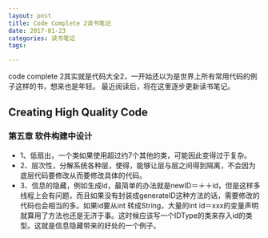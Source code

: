 ```yaml
---
layout: post
title: Code Complete 2读书笔记
date: 2017-01-23
categories: 读书笔记
tags:

---
```


code complete 2其实就是代码大全2，一开始还以为是世界上所有常用代码的例子这样的书，想来也是年轻。
最近阅读后，将在这里逐步更新读书笔记。

## Creating High Quality Code

### 第五章 软件构建中设计

* 1、低扇出，一个类如果使用超过约7个其他的类，可能因此变得过于复杂。
* 2、层次性，分解系统各种层，使得，能够让层与层之间得到隔离，不会因为底层代码要修改从而要修改具体的代码。
* 3、信息的隐藏，例如生成id，最简单的办法就是newID＝＋＋id，但是这样多线程上会有问题，而且如果没有封装成generateID这种方法的话，需要修改的代码也会相当的多。如果id要从int 转成String，大量的int id＝xxx的变量声明就算用了方法也还是无济于事。这时候应该写一个IDType的类来存入id的类型。这就是信息隐藏带来的好处的一个例子。

